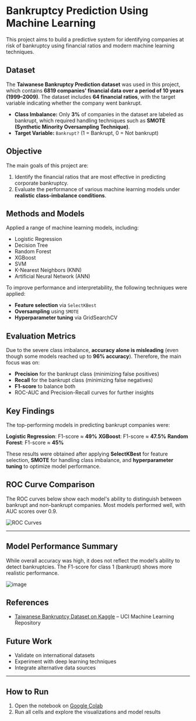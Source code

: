 # Bankruptcy Prediction Using Machine Learning

This project aims to build a predictive system for identifying companies at risk of bankruptcy using financial ratios and modern machine learning techniques.

## Dataset

The **Taiwanese Bankruptcy Prediction dataset** was used in this project, which contains **6819 companies' financial data over a period of 10 years (1999–2009)**. The dataset includes **64 financial ratios**, with the target variable indicating whether the company went bankrupt.

- **Class Imbalance:** Only **3%** of companies in the dataset are labeled as bankrupt, which required handling techniques such as **SMOTE (Synthetic Minority Oversampling Technique)**.
- **Target Variable:** `Bankrupt?` (1 = Bankrupt, 0 = Not bankrupt)

## Objective

The main goals of this project are:

1. Identify the financial ratios that are most effective in predicting corporate bankruptcy.
2. Evaluate the performance of various machine learning models under **realistic class-imbalance conditions**.

## Methods and Models

Applied a range of machine learning models, including:

- Logistic Regression
- Decision Tree
- Random Forest
- XGBoost
- SVM
- K-Nearest Neighbors (KNN)
- Artificial Neural Network (ANN)
  
To improve performance and interpretability, the following techniques were applied:

- **Feature selection** via `SelectKBest`
- **Oversampling** using `SMOTE`
- **Hyperparameter tuning** via GridSearchCV

## Evaluation Metrics

Due to the severe class imbalance, **accuracy alone is misleading** (even though some models reached up to **96% accuracy**). Therefore, the main focus was on:

- **Precision** for the bankrupt class (minimizing false positives)
- **Recall** for the bankrupt class (minimizing false negatives)
- **F1-score** to balance both
- ROC-AUC and Precision-Recall curves for further insights

## Key Findings

The top-performing models in predicting bankrupt companies were:

**Logistic Regression**: F1-score ≈ **49%**
**XGBoost**: F1-score ≈ **47.5%**
**Random Forest**: F1-score ≈ **45%**

These results were obtained after applying **SelectKBest** for feature selection, **SMOTE** for handling class imbalance, and **hyperparameter tuning** to optimize model performance.

## ROC Curve Comparison

The ROC curves below show each model's ability to distinguish between bankrupt and non-bankrupt companies. Most models performed well, with AUC scores over 0.9.

![ROC Curves](https://github.com/user-attachments/assets/515c1a4f-6411-45b8-b1f0-5ab851a50a4d)


---

## Model Performance Summary

While overall accuracy was high, it does not reflect the model’s ability to detect bankruptcies. The F1-score for class 1 (bankrupt) shows more realistic performance.

![image](https://github.com/user-attachments/assets/8f27b599-05ee-41eb-bc46-7491e630f8a6)


## References

- [Taiwanese Bankruptcy Dataset on Kaggle](https://www.kaggle.com/datasets/fedesoriano/company-bankruptcy-prediction?resource=download) – UCI Machine Learning Repository

## Future Work

- Validate on international datasets
- Experiment with deep learning techniques
- Integrate alternative data sources
---

## How to Run

1. Open the notebook on [Google Colab](https://colab.research.google.com/drive/1N_GH2NXbV3RfaR26YIRP4wdZvXPp125l#scrollTo=zI6rIxPX0fZH)
2. Run all cells and explore the visualizations and model results
